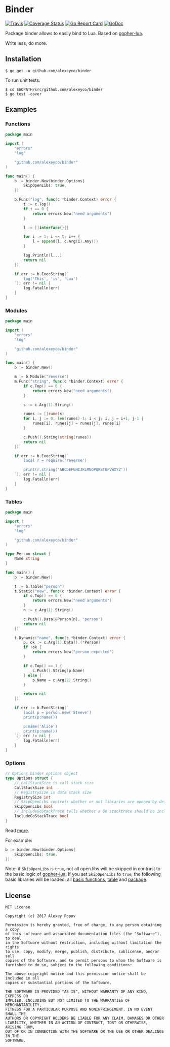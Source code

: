 # Binder

[![Travis](https://img.shields.io/travis/alexeyco/binder.svg)](https://travis-ci.org/alexeyco/binder)&nbsp;[![Coverage Status](https://coveralls.io/repos/github/alexeyco/binder/badge.svg?branch=master)](https://coveralls.io/github/alexeyco/binder?branch=master)&nbsp;[![Go Report Card](https://goreportcard.com/badge/github.com/alexeyco/binder)](https://goreportcard.com/report/github.com/alexeyco/binder)&nbsp;[![GoDoc](https://godoc.org/github.com/alexeyco/binder?status.svg)](https://godoc.org/github.com/alexeyco/binder)

Package binder allows to easily bind to Lua. Based on [gopher-lua](https://github.com/yuin/gopher-lua).

Write less, do more.

## Installation
```
$ go get -u github.com/alexeyco/binder
```
To run unit tests:
```
$ cd $GOPATH/src/github.com/alexeyco/binder
$ go test -cover
```

## Examples

### Functions
```go
package main

import (
	"errors"
	"log"

	"github.com/alexeyco/binder"
)

func main() {
	b := binder.New(binder.Options{
		SkipOpenLibs: true,
	})

	b.Func("log", func(c *binder.Context) error {
		t := c.Top()
		if t == 0 {
			return errors.New("need arguments")
		}

		l := []interface{}{}

		for i := 1; i <= t; i++ {
			l = append(l, c.Arg(i).Any())
		}

		log.Println(l...)
		return nil
	})

	if err := b.ExecString(`
		log('This', 'is', 'Lua')
	`); err != nil {
		log.Fatalln(err)
	}
}
```

### Modules
```go
package main

import (
	"errors"
	"log"

	"github.com/alexeyco/binder"
)

func main() {
	b := binder.New()

	m := b.Module("reverse")
	m.Func("string", func(c *binder.Context) error {
		if c.Top() == 0 {
			return errors.New("need arguments")
		}

		s := c.Arg(1).String()

		runes := []rune(s)
		for i, j := 0, len(runes)-1; i < j; i, j = i+1, j-1 {
			runes[i], runes[j] = runes[j], runes[i]
		}

		c.Push().String(string(runes))
		return nil
	})

	if err := b.ExecString(`
		local r = require('reverse')

		print(r.string('ABCDEFGHIJKLMNOPQRSTUFVWXYZ'))
	`); err != nil {
		log.Fatalln(err)
	}
}

```
### Tables
```go
package main

import (
	"errors"
	"log"

	"github.com/alexeyco/binder"
)

type Person struct {
	Name string
}

func main() {
	b := binder.New()

	t := b.Table("person")
	t.Static("new", func(c *binder.Context) error {
		if c.Top() == 0 {
			return errors.New("need arguments")
		}
		n := c.Arg(1).String()

		c.Push().Data(&Person{n}, "person")
		return nil
	})

	t.Dynamic("name", func(c *binder.Context) error {
		p, ok := c.Arg(1).Data().(*Person)
		if !ok {
			return errors.New("person expected")
		}

		if c.Top() == 1 {
			c.Push().String(p.Name)
		} else {
			p.Name = c.Arg(2).String()
		}

		return nil
	})

	if err := b.ExecString(`
		local p = person.new('Steeve')
		print(p:name())

		p:name('Alice')
		print(p:name())
	`); err != nil {
		log.Fatalln(err)
	}
}
```

### Options
```go
// Options binder options object
type Options struct {
	// CallStackSize is call stack size
	CallStackSize int
	// RegistrySize is data stack size
	RegistrySize int
	// SkipOpenLibs controls whether or not libraries are opened by default
	SkipOpenLibs bool
	// IncludeGoStackTrace tells whether a Go stacktrace should be included in a Lua stacktrace when panics occur.
	IncludeGoStackTrace bool
}
```
Read [more](https://github.com/yuin/gopher-lua#miscellaneous-luanewstate-options).

For example:
```go
b := binder.New(binder.Options{
	SkipOpenLibs: true,
})
```

Note: if `SkipOpenLibs` is `true`, not all open libs will be skipped in contrast to the basic logic of 
[gopher-lua](https://github.com/yuin/gopher-lua). If you set `SkipOpenLibs` to `true`, the following 
basic libraries will be loaded: all [basic functions](https://www.lua.org/manual/5.1/manual.html#5.1), 
[table](https://www.lua.org/manual/5.1/manual.html#5.5) and [package](https://www.lua.org/manual/5.1/manual.html#5.3).

## License
```
MIT License

Copyright (c) 2017 Alexey Popov

Permission is hereby granted, free of charge, to any person obtaining a copy
of this software and associated documentation files (the "Software"), to deal
in the Software without restriction, including without limitation the rights
to use, copy, modify, merge, publish, distribute, sublicense, and/or sell
copies of the Software, and to permit persons to whom the Software is
furnished to do so, subject to the following conditions:

The above copyright notice and this permission notice shall be included in all
copies or substantial portions of the Software.

THE SOFTWARE IS PROVIDED "AS IS", WITHOUT WARRANTY OF ANY KIND, EXPRESS OR
IMPLIED, INCLUDING BUT NOT LIMITED TO THE WARRANTIES OF MERCHANTABILITY,
FITNESS FOR A PARTICULAR PURPOSE AND NONINFRINGEMENT. IN NO EVENT SHALL THE
AUTHORS OR COPYRIGHT HOLDERS BE LIABLE FOR ANY CLAIM, DAMAGES OR OTHER
LIABILITY, WHETHER IN AN ACTION OF CONTRACT, TORT OR OTHERWISE, ARISING FROM,
OUT OF OR IN CONNECTION WITH THE SOFTWARE OR THE USE OR OTHER DEALINGS IN THE
SOFTWARE.
```
